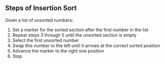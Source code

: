 ## Steps of Insertion Sort

Given a list of unsorted numbers:

1. Set a marker for the sorted section after the first number in the list
2. Repeat steps 3 through 5 until the unsorted section is empty
3.   Select the first unsorted number
4.   Swap this number to the left until it arrives at the correct sorted position
5.   Advance the marker to the right one position
6. Stop
